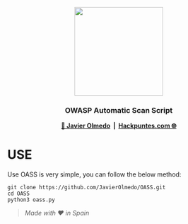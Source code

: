 <p align="center">
    <a href="https://hackpuntes.com">
        <img src="https://www.owasp.org/images/5/5e/OWASP_Poland_logo.png" width="200">
    </a>
    <h3 align="center">OWASP Automatic Scan Script</h3>
    <p align="center"></p>
</p>
<p align="center">
    <b>
        <a href="https://twitter.com/jjavierolmedo">🔗 Javier Olmedo</a>
        &nbsp;|&nbsp;
        <a href="https://hackpuntes.com">Hackpuntes.com 🌐</a>
  </b>  
</p>

# USE

Use OASS is very simple, you can follow the below method:

```
git clone https://github.com/JavierOlmedo/OASS.git
cd OASS
python3 oass.py
```

> *Made with ❤️ in Spain*